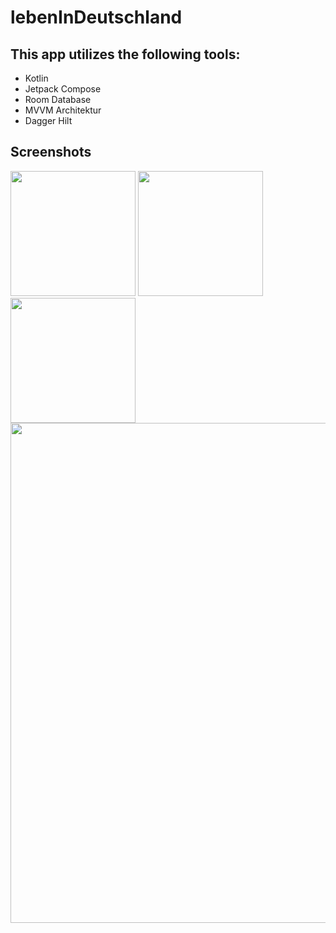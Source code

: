 # lebenInDeutschland

## This app utilizes the following tools:

- Kotlin
- Jetpack Compose
- Room Database
- MVVM Architektur
- Dagger Hilt

## Screenshots

<img src="https://github.com/Emami-114/lebenInDeutschland/assets/114245656/481c9aae-dde1-42a2-8fed-8d25c7368a7c" width="200">
<img src="https://github.com/Emami-114/lebenInDeutschland/assets/114245656/24593029-1d1a-44d0-91c9-0df43fbd9c3f" width="200">
<img src="https://github.com/Emami-114/lebenInDeutschland/assets/114245656/743d0651-7163-4c90-ad89-c20f1779ab61" width="200">
<img src="https://github.com/Emami-114/lebenInDeutschland/assets/114245656/076cce2a-6bdb-486e-b5c9-3ea2e1a34267" width="800">
